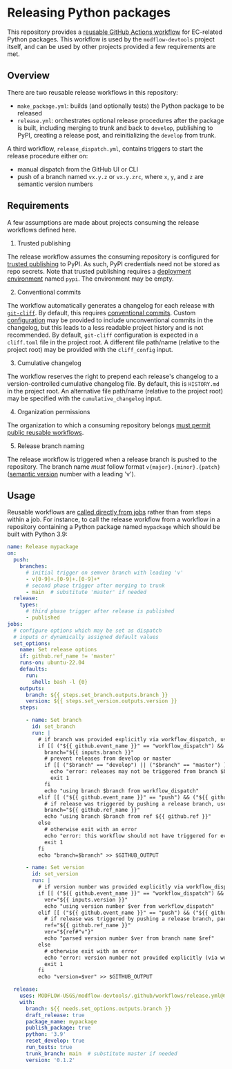 # Releasing Python packages

This repository provides a [reusable GitHub Actions workflow](https://docs.github.com/en/actions/using-workflows/reusing-workflows) for EC-related Python packages. This workflow is used by the `modflow-devtools` project itself, and can be used by other projects provided a few requirements are met.

## Overview

There are two reusable release workflows in this repository:

- `make_package.yml`: builds (and optionally tests) the Python package to be released
- `release.yml`: orchestrates optional release procedures after the package is built, including merging to trunk and back to `develop`, publishing to PyPI, creating a release post, and reinitializing the `develop` from trunk.

A third workflow, `release_dispatch.yml`, contains triggers to start the release procedure either on:

- manual dispatch from the GitHub UI or CLI
- push of a branch named `vx.y.z` or `vx.y.zrc`, where `x`, `y`, and `z` are semantic version numbers

## Requirements

A few assumptions are made about projects consuming the release workflows defined here.

1. Trusted publishing

The release workflow assumes the consuming repository is configured for [trusted publishing](https://docs.pypi.org/trusted-publishers/) to PyPI. As such, PyPI credentials need not be stored as repo secrets. Note that trusted publishing requires a [deployment environment](https://docs.github.com/en/actions/deployment/targeting-different-environments/using-environments-for-deployment) named `pypi`. The environment may be empty.

2. Conventional commits

The workflow automatically generates a changelog for each release with [`git-cliff`](https://github.com/orhun/git-cliff). By default, this requires [conventional commits](https://www.conventionalcommits.org/en/about/). Custom [configuration](https://git-cliff.org/docs/configuration) may be provided to include unconventional commits in the changelog, but this leads to a less readable project history and is not recommended. By default, `git-cliff` configuration is expected in a `cliff.toml` file in the project root. A different file path/name (relative to the project root) may be provided with the `cliff_config` input.

3. Cumulative changelog

The workflow reserves the right to prepend each release's changelog to a version-controlled cumulative changelog file. By default, this is `HISTORY.md` in the project root. An alternative file path/name (relative to the project root) may be specified with the `cumulative_changelog` input.

4. Organization permissions

The organization to which a consuming repository belongs [must permit public reusable workflows](https://docs.github.com/en/actions/using-workflows/reusing-workflows#access-to-reusable-workflows).

5. Release branch naming

The release workflow is triggered when a release branch is pushed to the repository. The branch name *must* follow format `v{major}.{minor}.{patch}` ([semantic version](https://semver.org/) number with a leading 'v').

## Usage

Reusable workflows are [called directly from jobs](https://docs.github.com/en/actions/using-workflows/reusing-workflows#calling-a-reusable-workflow) rather than from steps within a job. For instance, to call the release workflow from a workflow in a repository containing a Python package named `mypackage` which should be built with Python 3.9:

```yaml
name: Release mypackage
on:
  push:
    branches:
      # initial trigger on semver branch with leading 'v'
      - v[0-9]+.[0-9]+.[0-9]+*
      # second phase trigger after merging to trunk
      - main  # substitute 'master' if needed
  release:
    types:
      # third phase trigger after release is published
      - published
jobs:
  # configure options which may be set as dispatch
  # inputs or dynamically assigned default values
  set_options:
    name: Set release options
    if: github.ref_name != 'master'
    runs-on: ubuntu-22.04
    defaults:
      run:
        shell: bash -l {0}
    outputs:
      branch: ${{ steps.set_branch.outputs.branch }}
      version: ${{ steps.set_version.outputs.version }}
    steps:

      - name: Set branch
        id: set_branch
        run: |
          # if branch was provided explicitly via workflow_dispatch, use it
          if [[ ("${{ github.event_name }}" == "workflow_dispatch") && (-n "${{ inputs.branch }}") ]]; then
            branch="${{ inputs.branch }}"
            # prevent releases from develop or master
            if [[ ("$branch" == "develop") || ("$branch" == "master") ]]; then
              echo "error: releases may not be triggered from branch $branch"
              exit 1
            fi
            echo "using branch $branch from workflow_dispatch"
          elif [[ ("${{ github.event_name }}" == "push") && ("${{ github.ref_name }}" != "master") ]]; then
            # if release was triggered by pushing a release branch, use that branch
            branch="${{ github.ref_name }}"
            echo "using branch $branch from ref ${{ github.ref }}"
          else
            # otherwise exit with an error
            echo "error: this workflow should not have triggered for event ${{ github.event_name }} on branch ${{ github.ref_name }}"
            exit 1
          fi
          echo "branch=$branch" >> $GITHUB_OUTPUT

      - name: Set version
        id: set_version
        run: |
          # if version number was provided explicitly via workflow_dispatch, use it
          if [[ ("${{ github.event_name }}" == "workflow_dispatch") && (-n "${{ inputs.version }}") ]]; then
            ver="${{ inputs.version }}"
            echo "using version number $ver from workflow_dispatch"
          elif [[ ("${{ github.event_name }}" == "push") && ("${{ github.ref_name }}" != "master") ]]; then
            # if release was triggered by pushing a release branch, parse version number from branch name (sans leading 'v')
            ref="${{ github.ref_name }}"
            ver="${ref#"v"}"
            echo "parsed version number $ver from branch name $ref"
          else
            # otherwise exit with an error
            echo "error: version number not provided explicitly (via workflow_dispatch input) or implicitly (via branch name)"
            exit 1
          fi
          echo "version=$ver" >> $GITHUB_OUTPUT

  release:
    uses: MODFLOW-USGS/modflow-devtools/.github/workflows/release.yml@main
    with:
      branch: ${{ needs.set_options.outputs.branch }}
      draft_release: true
      package_name: mypackage
      publish_package: true
      python: '3.9'
      reset_develop: true
      run_tests: true
      trunk_branch: main  # substitute master if needed
      version: '0.1.2'
```